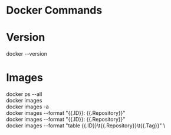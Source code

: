# Docker Commands

# Version
docker --version

# Images
docker ps --all \
docker images \
docker images -a \
docker images --format "{{.ID}}: {{.Repository}}" \
docker images --format "{{.ID}}: {{.Repository}}" \
docker images --format "table {{.ID}}\t{{.Repository}}\t{{.Tag}}" \
